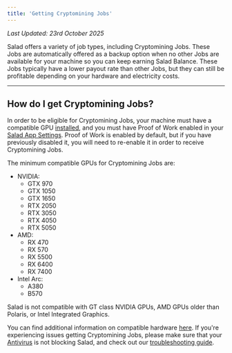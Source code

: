 ```yaml
---
title: 'Getting Cryptomining Jobs'
---
```


_Last Updated: 23rd October 2025_

Salad offers a variety of job types, including Cryptomining Jobs. These Jobs are automatically offered as a backup
option when no other Jobs are available for your machine so you can keep earning Salad Balance. These Jobs typically
have a lower payout rate than other Jobs, but they can still be profitable depending on your hardware and electricity
costs.

---

## **How do I get Cryptomining Jobs?**

In order to be eligible for Cryptomining Jobs, your machine must have a compatible GPU
[installed](/docs/guides/your-pc/how-to-find-your-gpu-or-cpu), and you must have Proof of Work enabled in your
[Salad App Settings](/docs/guides/using-salad/salad-app-settings). Proof of Work is enabled by default, but if you have
previously disabled it, you will need to re-enable it in order to receive Cryptomining Jobs.

The minimum compatible GPUs for Cryptomining Jobs are:

- NVIDIA:
  - GTX 970
  - GTX 1050
  - GTX 1650
  - RTX 2050
  - RTX 3050
  - RTX 4050
  - RTX 5050
- AMD:
  - RX 470
  - RX 570
  - RX 5500
  - RX 6400
  - RX 7400
- Intel Arc:
  - A380
  - B570

Salad is not compatible with GT class NVIDIA GPUs, AMD GPUs older than Polaris, or Intel Integrated Graphics.

You can find additional information on compatible hardware
[here](/docs/faq/compatibility/is-my-machine-compatible-with-salad). If you're experiencing issues getting Cryptomining
Jobs, please make sure that your [Antivirus](/docs/troubleshooting/antivirus) is not blocking Salad, and check out our
[troubleshooting guide](/docs/troubleshooting/salad-app/general-troubleshooting-tips).
